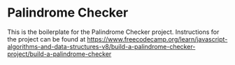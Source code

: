 # Palindrome Checker

This is the boilerplate for the Palindrome Checker project. Instructions for the project can be found at https://www.freecodecamp.org/learn/javascript-algorithms-and-data-structures-v8/build-a-palindrome-checker-project/build-a-palindrome-checker
